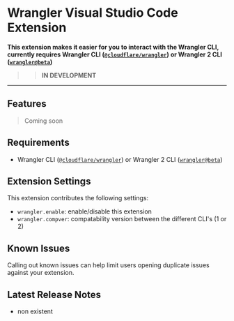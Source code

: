 # Wrangler Visual Studio Code Extension

**This extension makes it easier for you to interact with the Wrangler CLI, currently requires Wrangler CLI ([`@cloudflare/wrangler`](https://www.npmjs.com/package/@cloudflare/wrangler)) or Wrangler 2 CLI ([`wrangler@beta`](https://www.npmjs.com/package/wrangler/v/beta))**

> > **IN DEVELOPMENT**

---

## Features

> Coming soon

## Requirements

- Wrangler CLI ([`@cloudflare/wrangler`](https://www.npmjs.com/package/@cloudflare/wrangler)) or Wrangler 2 CLI ([`wrangler@beta`](https://www.npmjs.com/package/wrangler/v/beta))

## Extension Settings

This extension contributes the following settings:

- `wrangler.enable`: enable/disable this extension
- `wrangler.compver`: compatability version between the different CLI's (1 or 2)

## Known Issues

Calling out known issues can help limit users opening duplicate issues against your extension.

## Latest Release Notes

- non existent
